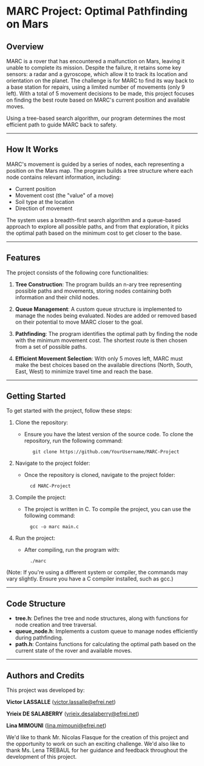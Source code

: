 # MARC Project: Optimal Pathfinding on Mars
## Overview 

MARC is a rover that has encountered a malfunction on Mars, leaving it unable to complete its mission. Despite the failure, it retains some key sensors: a radar and a gyroscope, which allow it to track its location and orientation on the planet. The challenge is for MARC to find its way back to a base station for repairs, using a limited number of movements (only 9 left). With a total of 5 movement decisions to be made, this project focuses on finding the best route based on MARC's current position and available moves.

Using a tree-based search algorithm, our program determines the most efficient path to guide MARC back to safety.

---

## How It Works
MARC's movement is guided by a series of nodes, each representing a position on the Mars map. The program builds a tree structure where each node contains relevant information, including:

+ Current position
+ Movement cost (the "value" of a move)
+ Soil type at the location
+ Direction of movement

The system uses a breadth-first search algorithm and a queue-based approach to explore all possible paths, and from that exploration, it picks the optimal path based on the minimum cost to get closer to the base.

---

## Features
The project consists of the following core functionalities:

1) **Tree Construction**:
The program builds an n-ary tree representing possible paths and movements, storing nodes containing both information and their child nodes.

2) **Queue Management**:
A custom queue structure is implemented to manage the nodes being evaluated. Nodes are added or removed based on their potential to move MARC closer to the goal.

3) **Pathfinding**:
The program identifies the optimal path by finding the node with the minimum movement cost. The shortest route is then chosen from a set of possible paths.

4) **Efficient Movement Selection**:
With only 5 moves left, MARC must make the best choices based on the available directions (North, South, East, West) to minimize travel time and reach the base.

---

## Getting Started
To get started with the project, follow these steps:

1) Clone the repository:
   + Ensure you have the latest version of the source code. To clone the repository, run the following command:

            git clone https://github.com/YourUsername/MARC-Project


2) Navigate to the project folder:
    + Once the repository is cloned, navigate to the project folder:

            cd MARC-Project


3) Compile the project:
    + The project is written in C. To compile the project, you can use the following command:

            gcc -o marc main.c


4) Run the project:
    + After compiling, run the program with:

            ./marc

(Note: If you're using a different system or compiler, the commands may vary slightly. Ensure you have a C compiler installed, such as gcc.)

---

## Code Structure
+ **tree.h**: Defines the tree and node structures, along with functions for node creation and tree traversal.
+ **queue_node.h**: Implements a custom queue to manage nodes efficiently during pathfinding.
+ **path.h**: Contains functions for calculating the optimal path based on the current state of the rover and available moves.

---

## Authors and Credits
This project was developed by:

**Victor LASSALLE** ([victor.lassalle@efrei.net]())

**Yrieix DE SALABERRY** ([yrieix.desalaberry@efrei.net]())

**Lina MIMOUNI** ([lina.mimouni@efrei.net]())

We'd like to thank Mr. Nicolas Flasque for the creation of this project and the opportunity to work on such an exciting challenge.
We'd also like to thank Ms. Lena TREBAUL for her guidance and feedback throughout the development of this project.

